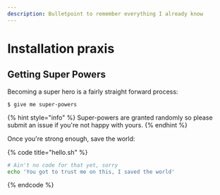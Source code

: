 ```yaml
---
description: Bulletpoint to remember everything I already know
---
```


# Installation praxis

## Getting Super Powers

Becoming a super hero is a fairly straight forward process:

```
$ give me super-powers
```

{% hint style="info" %}
 Super-powers are granted randomly so please submit an issue if you're not happy with yours.
{% endhint %}

Once you're strong enough, save the world:



{% code title="hello.sh" %}
```bash
# Ain't no code for that yet, sorry
echo 'You got to trust me on this, I saved the world'
```
{% endcode %}



